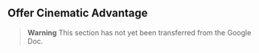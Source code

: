 ## Offer Cinematic Advantage

> **Warning**
> This section has not yet been transferred from the Google Doc.
